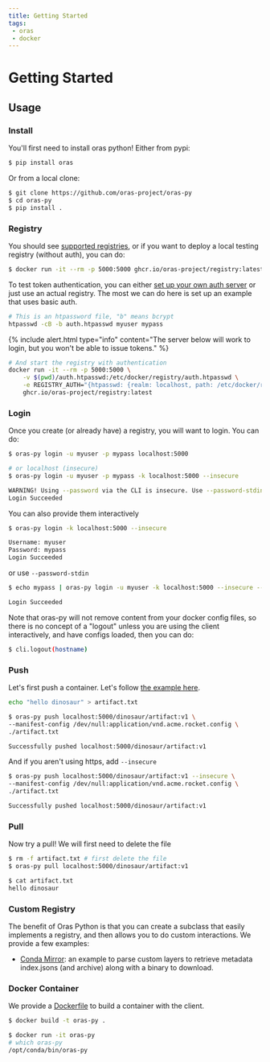 ```yaml
---
title: Getting Started
tags: 
 - oras
 - docker
---
```


# Getting Started

## Usage

### Install

You'll first need to install oras python! Either from pypi:

```bash
$ pip install oras
```

Or from a local clone:

```bash
$ git clone https://github.com/oras-project/oras-py
$ cd oras-py
$ pip install .
```

### Registry

You should see [supported registries](https://oras.land/implementors/#docker-distribution), or if you
want to deploy a local testing registry (without auth), you can do:

```bash
$ docker run -it --rm -p 5000:5000 ghcr.io/oras-project/registry:latest
```

To test token authentication, you can either [set up your own auth server](https://github.com/adigunhammedolalekan/registry-auth) 
or just use an actual registry. The most we can do here is set up an example that uses basic auth.

```bash
# This is an htpassword file, "b" means bcrypt
htpasswd -cB -b auth.htpasswd myuser mypass
```

{% include alert.html type="info" content="The server below will work to login, but you won't be able to issue tokens." %}


```bash
# And start the registry with authentication
docker run -it --rm -p 5000:5000 \
    -v $(pwd)/auth.htpasswd:/etc/docker/registry/auth.htpasswd \
    -e REGISTRY_AUTH="{htpasswd: {realm: localhost, path: /etc/docker/registry/auth.htpasswd}}" \
    ghcr.io/oras-project/registry:latest
```

### Login

Once you create (or already have) a registry, you will want to login. You can do:

```bash
$ oras-py login -u myuser -p mypass localhost:5000

# or localhost (insecure)
$ oras-py login -u myuser -p mypass -k localhost:5000 --insecure
```
```bash
WARNING! Using --password via the CLI is insecure. Use --password-stdin.
Login Succeeded
```

You can also provide them interactively

```bash
$ oras-py login -k localhost:5000 --insecure
```
```bash
Username: myuser
Password: mypass
Login Succeeded
```

or use `--password-stdin`
```bash
$ echo mypass | oras-py login -u myuser -k localhost:5000 --insecure --password-stdin
```
```bash
Login Succeeded
```

Note that oras-py will not remove content from your docker config files, so
there is no concept of a "logout" unless you are using the client interactively,
and have configs loaded, then you can do:

```bash
$ cli.logout(hostname)
```

### Push

Let's first push a container. Let's follow [the example here](https://oras.land/cli/1_pushing/).

```bash
echo "hello dinosaur" > artifact.txt
```
```bash
$ oras-py push localhost:5000/dinosaur/artifact:v1 \
--manifest-config /dev/null:application/vnd.acme.rocket.config \
./artifact.txt
```
```bash
Successfully pushed localhost:5000/dinosaur/artifact:v1
```

And if you aren't using https, add `--insecure`

```bash
$ oras-py push localhost:5000/dinosaur/artifact:v1 --insecure \
--manifest-config /dev/null:application/vnd.acme.rocket.config \
./artifact.txt
```
```bash
Successfully pushed localhost:5000/dinosaur/artifact:v1
```

### Pull

Now try a pull! We will first need to delete the file

```bash
$ rm -f artifact.txt # first delete the file
$ oras-py pull localhost:5000/dinosaur/artifact:v1
```
```bash
$ cat artifact.txt
hello dinosaur
```

### Custom Registry

The benefit of Oras Python is that you can create a subclass that easily implements
a registry, and then allows you to do custom interactions. We provide a few examples:

 - [Conda Mirror](https://github.com/oras-project/oras-py/blob/main/examples/conda-mirror.py): an example to parse custom layers to retrieve metadata index.jsons (and archive) along with a binary to download.


### Docker Container

We provide a [Dockerfile](https://github.com/oras-project/oras-py/blob/main/Dockerfile) to build a container with the client.

```bash
$ docker build -t oras-py .
```
```bash
$ docker run -it oras-py                                                                                                                   
# which oras-py
/opt/conda/bin/oras-py
```
